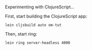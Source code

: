 Experimenting with ClojureScript...

First, start building the ClojureScript app:
```
lein cljsbuild auto om-tut
```

Then, start ring:
```
lein ring server-headless 4000
```
